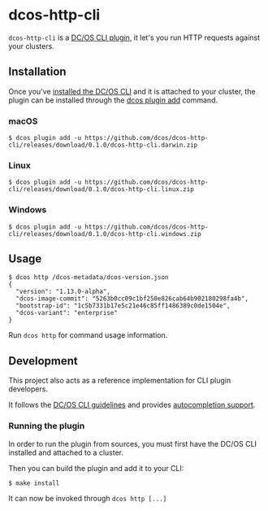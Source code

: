 # dcos-http-cli

`dcos-http-cli` is a [DC/OS CLI plugin](https://docs.mesosphere.com/latest/cli/plugins/),
it let's you run HTTP requests against your clusters.

## Installation

Once you've [installed the DC/OS CLI](https://docs.mesosphere.com/latest/cli/install/) and it is attached to your cluster,
the plugin can be installed through the [dcos plugin add](https://docs.mesosphere.com/latest/cli/command-reference/dcos-plugin/dcos-plugin-add/) command.

### macOS

```console
$ dcos plugin add -u https://github.com/dcos/dcos-http-cli/releases/download/0.1.0/dcos-http-cli.darwin.zip
```

### Linux

```console
$ dcos plugin add -u https://github.com/dcos/dcos-http-cli/releases/download/0.1.0/dcos-http-cli.linux.zip
```

### Windows

```console
$ dcos plugin add -u https://github.com/dcos/dcos-http-cli/releases/download/0.1.0/dcos-http-cli.windows.zip
```

## Usage

```console
$ dcos http /dcos-metadata/dcos-version.json
{
  "version": "1.13.0-alpha",
  "dcos-image-commit": "5263b0cc09c1bf250e826cab64b902180298fa4b",
  "bootstrap-id": "1c5b7331b17e5c21e46c85ff1486389c0de1504e",
  "dcos-variant": "enterprise"
}
```

Run `dcos http` for command usage information.

## Development

This project also acts as a reference implementation for CLI plugin developers.

It follows the [DC/OS CLI guidelines](https://github.com/dcos/dcos-cli/blob/master/design/style.md)
and provides [autocompletion support](https://github.com/dcos/dcos-cli/blob/master/design/plugin.md#add-autocompletion-to-a-plugin).


### Running the plugin

In order to run the plugin from sources, you must first have the DC/OS CLI installed and attached to a cluster.

Then you can build the plugin and add it to your CLI:

```console
$ make install
```

It can now be invoked through `dcos http [...]`
